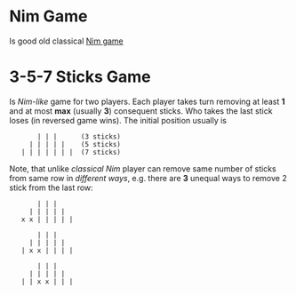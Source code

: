 # Nim Game 

Is good old classical [Nim game](https://en.wikipedia.org/wiki/Nim)

# 3-5-7 Sticks Game

Is *Nim-like* game for two players. Each player takes turn removing at least **1** and at most **max** (usually **3**) consequent sticks.
Who takes the last stick loses (in reversed game wins). The initial position usually is
```
       | | |      (3 sticks)
     | | | | |    (5 sticks)
   | | | | | | |  (7 sticks)
```    
Note, that unlike *classical Nim* player can remove same number of sticks from same row in *different ways*, e.g. there are **3** unequal ways to remove 2 stick from the last row:
```
       | | |      
     | | | | |    
   x x | | | | |  

       | | |      
     | | | | |    
   | x x | | | |   

       | | |      
     | | | | |    
   | | x x | | | 
```
